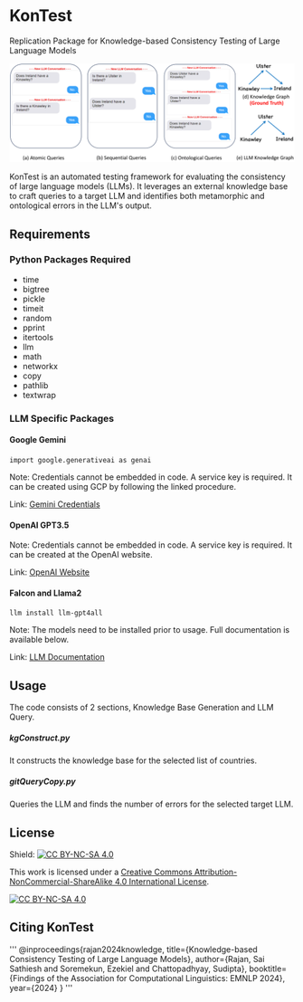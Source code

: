 # KonTest
Replication Package for Knowledge-based Consistency Testing of Large Language Models

![KonTest Overview](overview-approach.png)

KonTest is an automated testing framework for evaluating the consistency of large language models (LLMs). It leverages an external knowledge base to craft queries to a target LLM and identifies both metamorphic and ontological errors in the LLM's output.

## Requirements

### Python Packages Required

* time
* bigtree
* pickle
* timeit
* random
* pprint
* itertools
* llm
* math
* networkx
* copy
* pathlib
* textwrap

### LLM Specific Packages

#### Google Gemini

```
import google.generativeai as genai
```

Note: Credentials cannot be embedded in code. A service key is required.
It can be created using GCP by following the linked procedure.

Link: [Gemini Credentials](https://aistudio.google.com/app/apikey)

#### OpenAI GPT3.5


Note: Credentials cannot be embedded in code. A service key is required.
It can be created at the OpenAI website.

Link: [OpenAI Website](https://openai.com/)

#### Falcon and Llama2

```
llm install llm-gpt4all
```

Note: The models need to be installed prior to usage. Full documentation is available below.

Link: [LLM Documentation](https://llm.datasette.io/en/stable/other-models.html)


## Usage

The code consists of 2 sections, Knowledge Base Generation and LLM Query.

##### kgConstruct.py

It constructs the knowledge base for the selected list of countries.

##### gitQueryCopy.py

Queries the LLM and finds the number of errors for the selected target LLM.

## License

Shield: [![CC BY-NC-SA 4.0][cc-by-nc-sa-shield]][cc-by-nc-sa]

This work is licensed under a
[Creative Commons Attribution-NonCommercial-ShareAlike 4.0 International License][cc-by-nc-sa].

[![CC BY-NC-SA 4.0][cc-by-nc-sa-image]][cc-by-nc-sa]

[cc-by-nc-sa]: http://creativecommons.org/licenses/by-nc-sa/4.0/
[cc-by-nc-sa-image]: https://licensebuttons.net/l/by-nc-sa/4.0/88x31.png
[cc-by-nc-sa-shield]: https://img.shields.io/badge/License-CC%20BY--NC--SA%204.0-lightgrey.svg

## Citing KonTest

'''
@inproceedings{rajan2024knowledge,
  title={Knowledge-based Consistency Testing of Large Language Models},
  author={Rajan, Sai Sathiesh and Soremekun, Ezekiel and Chattopadhyay, Sudipta},
  booktitle={Findings of the Association for Computational Linguistics: EMNLP 2024},
  year={2024}
}
'''
